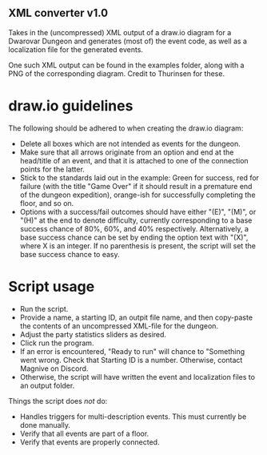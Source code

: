 ## XML converter v1.0
Takes in the (uncompressed) XML output of a draw.io diagram for a Dwarovar Dungeon and generates (most of) the event code, as well as a localization file for the generated events.

One such XML output can be found in the examples folder, along with a PNG of the corresponding diagram. Credit to Thurinsen for these.

# draw.io guidelines
The following should be adhered to when creating the draw.io diagram:
* Delete all boxes which are not intended as events for the dungeon.
* Make sure that all arrows originate from an option and end at the head/title of an event, and that it is attached to one of the connection points for the latter.
* Stick to the standards laid out in the example: Green for success, red for failure (with the title "Game Over" if it should result in a premature end of the dungeon expedition), orange-ish for successfully completing the floor, and so on.
* Options with a success/fail outcomes should have either "(E)", "(M)", or "(H)" at the end to denote difficulty, currently corresponding to a base success chance of 80%, 60%, and 40% respectively. Alternatively, a base success chance can be set by ending the option text with "(X)", where X is an integer. If no parenthesis is present, the script will set the base success chance to easy.

# Script usage
* Run the script.
* Provide a name, a starting ID, an outpit file name, and then copy-paste the contents of an uncompressed XML-file for the dungeon.
* Adjust the party statistics sliders as desired.
* Click run the program.
* If an error is encountered, "Ready to run" will chance to "Something went wrong. Check that Starting ID is a number. Otherwise, contact Magnive on Discord.
* Otherwise, the script will have written the event and localization files to an output folder.

Things the script does *not* do:
* Handles triggers for multi-description events. This must currently be done manually.
* Verify that all events are part of a floor.
* Verify that events are properly connected.
